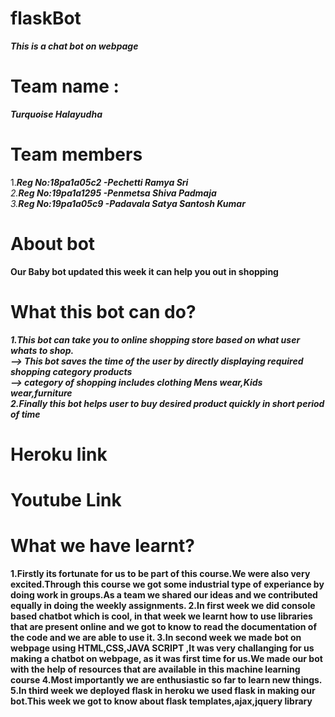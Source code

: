# flaskBot
***This is a chat bot on webpage***
# Team name :
 ***Turquoise Halayudha***
 
# Team members
1.***Reg No:18pa1a05c2 -Pechetti Ramya Sri**<br />
2.**Reg No:19pa1a1295 -Penmetsa Shiva Padmaja**<br />
3.**Reg No:19pa1a05c9 -Padavala Satya Santosh Kumar***<br />

# About bot
**Our Baby bot updated this week it can help you out in shopping**
# What this bot can do?
***1.This bot can take you to online shopping store based on what user whats to shop.<br/>
    --> This bot saves the time of the user by directly displaying  required shopping category products<br/>
    --> category of shopping includes clothing Mens wear,Kids wear,furniture <br/>
2.Finally this bot helps user to buy desired product quickly in short period of time<br/>***


# Heroku link


# Youtube Link


# What we have learnt?
****1.Firstly its fortunate for us to be part of this course.We were also very excited.Through this course we got some industrial type of experiance by doing work in groups.As a team we shared our ideas and we contributed equally in doing the weekly assignments.
2.In first week we did  console based chatbot which is cool, in that week we learnt how to use libraries that are present online and we got to know to read the documentation of the code and we are able to use it.
3.In second week we made bot on webpage using HTML,CSS,JAVA SCRIPT ,It was very challanging  for us making a chatbot on webpage, as it was first time for us.We made our bot with the help of resources that are available in this machine learning course
4.Most importantly we are enthusiastic so far to learn new things.
5.In third week we deployed flask in heroku we used flask in making our bot.This week we got to know about flask templates,ajax,jquery library****
